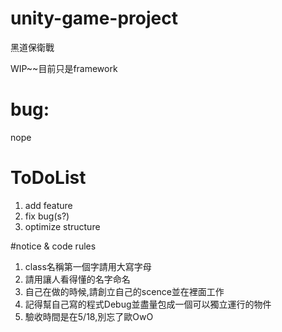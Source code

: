 # unity-game-project
黑道保衛戰

WIP~~目前只是framework

# bug:
nope

# ToDoList
1. add feature
2. fix bug(s?)
3. optimize structure

#notice & code rules
1. class名稱第一個字請用大寫字母
2. 請用讓人看得懂的名字命名
3. 自己在做的時候,請創立自己的scence並在裡面工作
4. 記得幫自己寫的程式Debug並盡量包成一個可以獨立運行的物件
5. 驗收時間是在5/18,別忘了歐OwO
